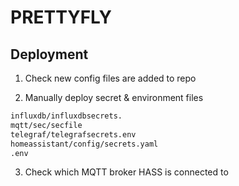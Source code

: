# PRETTYFLY

## Deployment

1. Check new config files are added to repo

2. Manually deploy secret & environment files

```bash
influxdb/influxdbsecrets.
mqtt/sec/secfile
telegraf/telegrafsecrets.env
homeassistant/config/secrets.yaml
.env
```

3. Check which MQTT broker HASS is connected to

